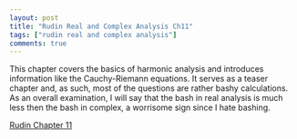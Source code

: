 ```yaml
---
layout: post
title: "Rudin Real and Complex Analysis Ch11"
tags: ["rudin real and complex analysis"]
comments: true
---
```


This chapter covers the basics of harmonic analysis and introduces information like the Cauchy-Riemann equations. It serves as a teaser chapter and, as such, most of the questions are rather bashy calculations. As an overall examination, I will say that the bash in real analysis is much less then the bash in complex, a worrisome sign since I hate bashing.

[Rudin Chapter 11]({{site.baseurl}}/pdfs/rudin_rc_analysis/Rudin_Ch11.pdf)
